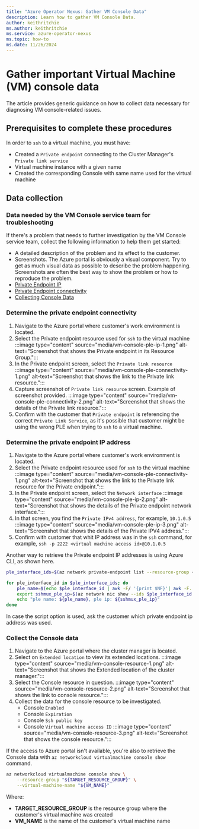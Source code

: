 ```yaml
---
title: "Azure Operator Nexus: Gather VM Console Data"
description: Learn how to gather VM Console Data.
author: keithritchie
ms.author: keithritchie
ms.service: azure-operator-nexus
ms.topic: how-to
ms.date: 11/26/2024
---
```


# Gather important Virtual Machine (VM) console data

The article provides generic guidance on how to collect data necessary for diagnosing VM console-related issues.

## Prerequisites to complete these procedures

In order to `ssh` to a virtual machine, you must have:

- Created a `Private endpoint` connecting to the Cluster Manager's `Private link service`
- Virtual machine instance with a given name
- Created the corresponding Console with same name used for the virtual machine

## Data collection

### Data needed by the VM Console service team for troubleshooting

If there's a problem that needs to further investigation by the VM Console service team, collect the following information to help them get started:

- A detailed description of the problem and its effect to the customer.
- Screenshots. The Azure portal is obviously a visual component. Try to get as much visual data as possible to describe the problem happening. Screenshots are often the best way to show the problem or how to reproduce the problem.
- [Private Endpoint IP](#determine-the-private-endpoint-ip-address)
- [Private Endpoint connectivity](#determine-the-private-endpoint-connectivity)
- [Collecting Console Data](#collect-the-console-data)

### Determine the private endpoint connectivity

1. Navigate to the Azure portal where customer's work environment is located.
2. Select the Private endpoint resource used for `ssh` to the virtual machine
   :::image type="content" source="media/vm-console-ple-ip-1.png" alt-text="Screenshot that shows the Private endpoint in its Resource Group.":::
3. In the Private endpoint screen, select the `Private link resource`
   :::image type="content" source="media/vm-console-ple-connectivity-1.png" alt-text="Screenshot that shows the link to the Private link resource.":::
4. Capture screenshot of `Private link resource` screen. Example of screenshot provided.
   :::image type="content" source="media/vm-console-ple-connectivity-2.png" alt-text="Screenshot that shows the details of the Private link resource.":::
5. Confirm with the customer that `Private endpoint` is referencing the correct `Private Link Service`, as it's possible that customer might be using the wrong PLE when trying to `ssh` to a virtual machine.

### Determine the private endpoint IP address

1. Navigate to the Azure portal where customer's work environment is located.
2. Select the Private endpoint resource used for `ssh` to the virtual machine
   :::image type="content" source="media/vm-console-ple-connectivity-1.png" alt-text="Screenshot that shows the link to the Private link resource for the Private endpoint.":::
3. In the Private endpoint screen, select the `Network interface`
   :::image type="content" source="media/vm-console-ple-ip-2.png" alt-text="Screenshot that shows the details of the Private endpoint network interface.":::
4. In that screen, you find the `Private IPv4 address`, for example, `10.1.0.5`
   :::image type="content" source="media/vm-console-ple-ip-3.png" alt-text="Screenshot that shows the details of the Private IPV4 address.":::
5. Confirm with customer that whit IP address was in the `ssh` command, for example, `ssh -p 2222 <virtual machine access id>@10.1.0.5`

Another way to retrieve the Private endpoint IP addresses is using Azure CLI, as shown here.

```bash
ple_interface_ids=$(az network private-endpoint list --resource-group <ple resource group> --query "[].networkInterfaces[0].id" -o tsv)

for ple_interface_id in $ple_interface_ids; do
    ple_name=$(echo $ple_interface_id | awk -F/ '{print $NF}'| awk -F. '{print $1}')
    export sshmux_ple_ip=$(az network nic show --ids $ple_interface_id --query 'ipConfigurations[0].privateIPAddress' -o tsv)
    echo "ple name: ${ple_name}, ple ip: ${sshmux_ple_ip}"
done
```

In case the script option is used, ask the customer which private endpoint ip address was used.

### Collect the Console data

1. Navigate to the Azure portal where the cluster manager is located.
2. Select on `Extended location` to view its extended locations.
   :::image type="content" source="media/vm-console-resource-1.png" alt-text="Screenshot that shows the Extended location of the cluster manager.":::
3. Select the Console resource in question.
   :::image type="content" source="media/vm-console-resource-2.png" alt-text="Screenshot that shows the link to console resource.":::
4. Collect the data for the console resource to be investigated.
   - Console `Enabled`
   - Console `Expiration`
   - Console `Ssh public key`
   - Console `Virtual machine access ID`
     :::image type="content" source="media/vm-console-resource-3.png" alt-text="Screenshot that shows the console resource.":::

If the access to Azure portal isn't available, you're also to retrieve the Console data with `az networkcloud virtualmachine console show` command.

```bash
az networkcloud virtualmachine console show \
    --resource-group "${TARGET_RESOURCE_GROUP}" \
    --virtual-machine-name "${VM_NAME}"
```

Where:

- **TARGET_RESOURCE_GROUP** is the resource group where the customer's virtual machine was created
- **VM_NAME** is the name of the customer's virtual machine name
